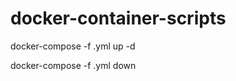 # docker-container-scripts

docker-compose -f <file-name>.yml up -d

docker-compose -f <file-name>.yml down